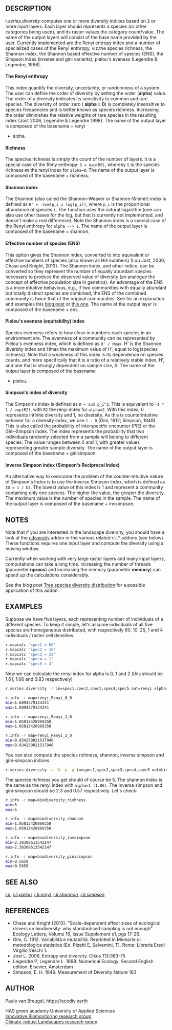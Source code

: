 ## DESCRIPTION

*r.series.diversity* computes one or more diversity indices based on 2
or more input layers. Each layer should represents a species (or other
categories being used), and its raster values the category count/value.
The name of the output layers will consist of the base name provided by
the user. Currently implemented are the Renyi entropy index and a number
of specialized cases of the Renyi enthropy, viz.the species richness,
the Shannon index, the Shannon based effective number of species (ENS),
the Simpson index (inverse and gini variants), pielou's eveness
(Legendre & Legendre, 1998).

#### The Renyi enthropy

This index quantify the diversity, uncertainty, or randomness of a
system. The user can define the order of diversity by setting the order
(**alpha**) value. The order of a diversity indicates its sensitivity to
common and rare species. The diversity of order zero ( **alpha = 0**) is
completely insensitive to species frequencies and is better known as
species richness. Increasing the order diminishes the relative weights
of rare species in the resulting index (Jost 2006, Legendre & Legendre
1998). The name of the output layer is composed of the basename + renyi
+ alpha.

#### Richness

The species richness is simply the count of the number of layers. It is
a special case of the Reny enthropy: `S = exp(R0)`, whereby `S` is the
species richness `R0` the renyi index for `alpha=0`. The name of the
output layer is composed of the basename + richness.

#### Shannon index

The Shannon (also called the Shannon-Weaver or Shannon-Wiener) index is
defined as `H' = -sum(p_i x log(p_i))`, where `p_i` is the
proportional abundance of species `i`. The function uses the natural
logarithm (one can also use other bases for the log, but that is
currently not implemented, and doesn't make a real difference). Note the
Shannon index is a special case of the Renyi enthropy for `alpha --> 1`.
The name of the output layer is composed of the basename + shannon.

#### Effective number of species (ENS)

This option gives the Shannon index, converted to into equivalent or
effective numbers of species (also known as Hill numbers) (Lou Jost,
2006; Chase and Knight, 2013). The Shannon index, and other indice, can
be converted so they represent the number of equally abundant species
necessary to produce the observed value of diversity (an analogue the
concept of effective population size in genetics). An advantage of the
ENS is a more intuitive behavious, e.g., if two communities with equally
abundant but totally distinct species are combined, the ENS of the
combined community is twice that of the original communities. See for an
explanation and examples this [blog
post](http://www.loujost.com/Statistics-and-Physics/Diversity-and-Similarity/EffectiveNumberOfSpecies.htm)
or [this
one](https://jonlefcheck.net/2012/10/23/diversity-as-effective-numbers).
The name of the output layer is composed of the basename + ens.

#### Pielou's eveness (equitability) index

Species evenness refers to how close in numbers each species in an
environment are. The evenness of a community can be represented by
Pielou's evenness index, which is defined as `H' / Hmax`. H' is the
Shannon diversity index and Hmax the maximum value of H', equal to
log(species richness). Note that a weakness of this index is its
dependence on species counts, and more specifically that it is a ratio
of a relatively stable index, H', and one that is strongly dependent on
sample size, S. The name of the output layer is composed of the basename
+ pielou.

#### Simpson's index of diversity

The Simpson's index is defined as `D = sum p_i^2`. This is equivalent to
`-1 * 1 / exp(R2)`, with `R2` the renyi index for `alpha=2`. With this
index, 0 represents infinite diversity and 1, no diversity. As this is
counterintuitive behavior for a diversity index, we use `1 - D` (Gini,
1912; Simpson, 1949). This is also called the probability of
interspecific encounter (PIE) or the Gini–Simpson index. The index
represents the probability that two individuals randomly selected from a
sample will belong to different species. The value ranges between 0 and
1, with greater values representing greater sample diversity. The name
of the output layer is composed of the basename + ginisimpson.

#### Inverse Simpson index (Simpson's Reciprocal Index)

An alternative way to overcome the problem of the counter-intuitive
nature of Simpson's Index is to use the inverse Simpson index, which is
defined as `ID = 1 / D)`. The lowest value of this index is 1 and
represent a community containing only one species. The higher the value,
the greater the diversity. The maximum value is the number of species in
the sample. The name of the output layer is composed of the basename +
invsimpson.

## NOTES

Note that if you are interested in the landscape diversity, you should
have a look at the [r.diversity](r.diversity.md) addon or the various
related r.li.\* addons (see below). These functions requires one input
layer and compute the diversity using a moving window.

Currently when working with very large raster layers and many input
layers, computations can take a long time. Increasing the number of
threads (parameter **nprocs**) and increasing the memory (parameter
**memory**) can speed up the calculations considerably.

See the blog post [Tree species diversity
distribution](https://ecodiv.earth/post/tree-species-diversity-distribution/)
for a possible application of this addon.

## EXAMPLES

Suppose we have five layers, each representing number of individuals of
a different species. To keep it simple, let's assume individuals of all
five species are homogeneous distributed, with respectively 60, 10, 25,
1 and 4 individuals / raster cell densities.

```sh
r.mapcalc "spec1 = 60"
r.mapcalc "spec2 = 10"
r.mapcalc "spec3 = 25"
r.mapcalc "spec4 = 1"
r.mapcalc "spec5 = 4"
```

Now we can calculate the renyi index for alpha is 0, 1 and 2 (this
should be 1.61, 1.06 and 0.83 respectively)

```sh
r.series.diversity -r in=spec1,spec2,spec3,spec4,spec5 out=renyi alpha=0,1,2

r.info -r map=renyi_Renyi_0_0
min=1.6094379124341
max=1.6094379124341

r.info -r map=renyi_Renyi_1_0
min=1.05813420869358
max=1.05813420869358

r.info -r map=renyi_Renyi_2_0
min=0.834250021537946
max=0.834250021537946
```

You can also compute the species richness, shannon, inverse simpson and
gini-simpson indices

```sh
r.series.diversity -s -h -p -g in=spec1,spec2,spec3,spec4,spec5 out=biodiversity
```

The species richness you get should of course be 5. The shannon index is
the same as the renyi index with `alpha=1 (1.06)`. The inverse simpson
and gini-simpson should be 2.3 and 0.57 respectively. Let's check:

```sh
r.info -r map=biodiversity_richness
min=5
max=5

r.info -r map=biodiversity_shannon
min=1.05813420869358
max=1.05813420869358

r.info -r map=biodiversity_invsimpson
min=2.30308613542147
max=2.30308613542147

r.info -r map=biodiversity_ginisimpson
min=0.5658
max=0.5658
```

## SEE ALSO

*[r.li](https://grass.osgeo.org/grass-stable/manuals/r.li.html),
[r.li.pielou](https://grass.osgeo.org/grass-stable/manuals/r.li.pielou.html),
[r.li.renyi](https://grass.osgeo.org/grass-stable/manuals/r.li.renyi.html),
[r.li.shannon](https://grass.osgeo.org/grass-stable/manuals/r.li.shannon.html),
[r.li.simpson](https://grass.osgeo.org/grass-stable/manuals/r.li.simpson.html)*

## REFERENCES

  - Chase and Knight (2013). "Scale-dependent effect sizes of ecological
    drivers on biodiversity: why standardised sampling is not enough".
    Ecology Letters, Volume 16, Issue Supplement s1, pgs 17-26.
  - Gini, C. 1912. Variabilità e mutabilità. Reprinted in Memorie di
    metodologica statistica (Ed. Pizetti E, Salvemini, T). Rome:
    Libreria Eredi Virgilio Veschi 1.
  - Jost L. 2006. Entropy and diversity. Oikos 113:363-75
  - Legendre P, Legendre L. 1998. Numerical Ecology. Second English
    edition. Elsevier, Amsterdam
  - Simpson, E. H. 1949. Measurement of Diversity Nature 163

## AUTHOR

Paulo van Breugel, <https://ecodiv.earth>  

HAS green academy University of Applied Sciences  
[Innovative Biomonitoring research
group](https://www.has.nl/en/research/professorships/innovative-bio-monitoring-professorship/)  
[Climate-robust Landscapes research
group](https://www.has.nl/en/research/professorships/climate-robust-landscapes-professorship/)
